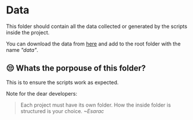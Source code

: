 # Data
This folder should contain all the data collected or generated by the scripts inside the project.

You can download the data from [here]() and add to the root folder with the name *"data"*.

## 😒 Whats the porpouse of this folder?
This is to ensure the scripts work as expected.

Note for the dear developers:
> Each project must have its own folder. How the inside folder is structured is your choice.
>  *~Esarac*